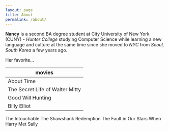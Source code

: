 ```yaml
---
layout: page
title: About
permalink: /about/
---
```


**Nancy** is a second BA degree student at City University of New York (CUNY) - _Hunter College_ studying Computer Science while learning a new language and culture at the same time since she moved to _NYC_ from _Seoul, South Korea_ a few years ago.
  
  
Her favorite...  

movies|
------|
About Time |
The Secret Life of Walter Mitty |
Good Will Hunting               |
Billy Elliot                    |
The Intouchable
The Shawshank Redemption
The Fault in Our Stars
When Harry Met Sally

